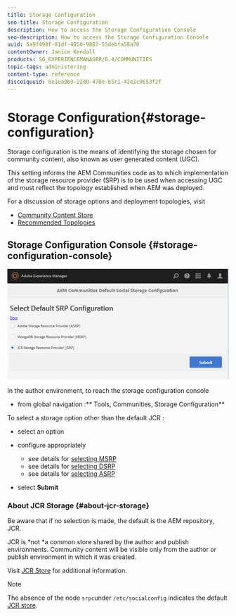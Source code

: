 ```yaml
---
title: Storage Configuration
seo-title: Storage Configuration
description: How to access the Storage Configuration Console
seo-description: How to access the Storage Configuration Console
uuid: 5a9f498f-81df-4850-9887-55debfa58a70
contentOwner: Janice Kendall
products: SG_EXPERIENCEMANAGER/6.4/COMMUNITIES
topic-tags: administering
content-type: reference
discoiquuid: 8e1ea9b9-22d0-470e-b5c1-42e1c9653f2f
---
```


# Storage Configuration{#storage-configuration}

Storage configuration is the means of identifying the storage chosen for community content, also known as user generated content (UGC).

This setting informs the AEM Communities code as to which implementation of the storage resource provider (SRP) is to be used when accessing UGC and must reflect the topology established when AEM was deployed.

For a discussion of storage options and deployment topologies, visit

* [Community Content Store](../../communities/using/working-with-srp.md)
* [Recommended Topologies](../../communities/using/topologies.md)

## Storage Configuration Console {#storage-configuration-console}

![](assets/chlimage_1-188.png)

In the author environment, to reach the storage configuration console

* from global navigation :** Tools, Communities, Storage Configuration**

To select a storage option other than the default JCR :

* select an option
* configure appropriately

    * see details for [selecting MSRP](../../communities/using/msrp.md#select-msrp)
    * see details for [selecting DSRP](../../communities/using/dsrp.md#select-dsrp)
    * see details for [selecting ASRP](../../communities/using/asrp.md#select-asrp)

* select **Submit**

### About JCR Storage {#about-jcr-storage}

Be aware that if no selection is made, the default is the AEM repository, JCR.

JCR is *not *a common store shared by the author and publish environments. Community content will be visible only from the author or publish environment in which it was created.

Visit [JCR Store](../../communities/using/jsrp.md) for additional information.

>[!NOTE]
>
>The absence of the node `srpc`under `/etc/socialconfig` indicates the default [JCR store](../../communities/using/jsrp.md).


